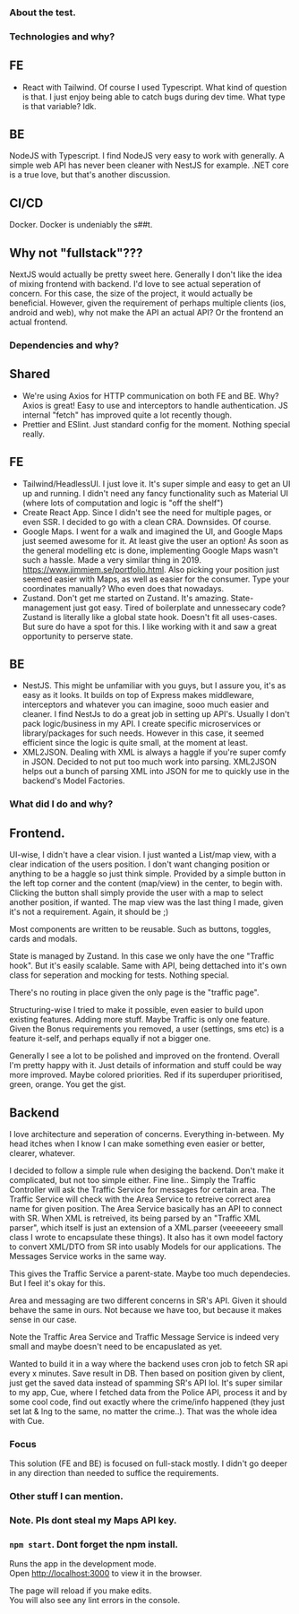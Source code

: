 ### About the test.

### Technologies and why?

## FE

- React with Tailwind. Of course I used Typescript. What kind of question is that.
  I just enjoy being able to catch bugs during dev time. What type is that variable? Idk.

## BE

NodeJS with Typescript. I find NodeJS very easy to work with generally. A simple web API has never been cleaner with NestJS for example.
.NET core is a true love, but that's another discussion.

## CI/CD

Docker. Docker is undeniably the s##t.

## Why not "fullstack"???

NextJS would actually be pretty sweet here. Generally I don't like the idea of mixing frontend with backend. I'd love to see actual seperation of concern. For this case, the size of the project, it would actually be beneficial.
However, given the requirement of perhaps multiple clients (ios, android and web), why not make the API an actual API? Or the frontend an actual frontend.

### Dependencies and why?

## Shared

- We're using Axios for HTTP communication on both FE and BE.
  Why? Axios is great! Easy to use and interceptors to handle authentication. JS internal "fetch" has improved quite a lot recently though.
- Prettier and ESlint. Just standard config for the moment. Nothing special really.

## FE

- Tailwind/HeadlessUI. I just love it. It's super simple and easy to get an UI up and running. I didn't need any fancy functionality such as Material UI (where lots of computation and logic is "off the shelf")
- Create React App. Since I didn't see the need for multiple pages, or even SSR. I decided to go with a clean CRA. Downsides. Of course.
- Google Maps. I went for a walk and imagined the UI, and Google Maps just seemed awesome for it. At least give the user an option!
  As soon as the general modelling etc is done, implementing Google Maps wasn't such a hassle. Made a very similar thing in 2019. https://www.jimmiem.se/portfolio.html.
  Also picking your position just seemed easier with Maps, as well as easier for the consumer. Type your coordinates manually? Who even does that nowadays.
- Zustand. Don't get me started on Zustand. It's amazing. State-management just got easy. Tired of boilerplate and unnessecary code? Zustand is literally like a global state hook. Doesn't fit all uses-cases. But sure do have a spot for this. I like working with it and saw a great opportunity to perserve state.

## BE

- NestJS. This might be unfamiliar with you guys, but I assure you, it's as easy as it looks. It builds on top of Express makes middleware, interceptors and whatever you can imagine, sooo much easier and cleaner.
  I find NestJs to do a great job in setting up API's. Usually I don't pack logic/business in my API. I create specific microservices or library/packages for such needs. However in this case, it seemed efficient since the logic is quite small, at the moment at least.
- XML2JSON. Dealing with XML is always a haggle if you're super comfy in JSON. Decided to not put too much work into parsing. XML2JSON helps out a bunch of parsing XML into JSON for me to quickly use in the backend's Model Factories.

### What did I do and why?

## Frontend.

UI-wise, I didn't have a clear vision. I just wanted a List/map view, with a clear indication of the users position. I don't want changing position or anything to be a haggle so just think simple. Provided by a simple button in the left top corner and the content (map/view) in the center, to begin with.
Clicking the button shall simply provide the user with a map to select another position, if wanted.
The map view was the last thing I made, given it's not a requirement. Again, it should be ;)

Most components are written to be reusable. Such as buttons, toggles, cards and modals.

State is managed by Zustand. In this case we only have the one "Traffic hook". But it's easily scalable. Same with API, being dettached into it's own class for seperation and mocking for tests. Nothing special.

There's no routing in place given the only page is the "traffic page".

Structuring-wise I tried to make it possible, even easier to build upon existing features. Adding more stuff. Maybe Traffic is only one feature.
Given the Bonus requirements you removed, a user (settings, sms etc) is a feature it-self, and perhaps equally if not a bigger one.

Generally I see a lot to be polished and improved on the frontend. Overall I'm pretty happy with it. Just details of information and stuff could be way more improved.
Maybe colored priorities. Red if its superduper prioritised, green, orange. You get the gist.

## Backend

I love architecture and seperation of concerns. Everything in-between. My head itches when I know I can make something even easier or better, clearer, whatever.

I decided to follow a simple rule when desiging the backend. Don't make it complicated, but not too simple either. Fine line..
Simply the Traffic Controller will ask the Traffic Service for messages for certain area.
The Traffic Service will check with the Area Service to retreive correct area name for given position.
The Area Service basically has an API to connect with SR. When XML is retreived, its being parsed by an "Traffic XML parser", which itself is just an extension of a XML.parser (veeeeeery small class I wrote to encapsulate these things). It also has it own model factory to convert XML/DTO from SR into usably Models for our applications. The Messages Service works in the same way.

This gives the Traffic Service a parent-state. Maybe too much dependecies. But I feel it's okay for this.

Area and messaging are two different concerns in SR's API. Given it should behave the same in ours. Not because we have too, but because it makes sense in our case.

Note the Traffic Area Service and Traffic Message Service is indeed very small and maybe doesn't need to be encapuslated as yet.

Wanted to build it in a way where the backend uses cron job to fetch SR api every x minutes. Save result in DB. Then based on position given by client, just get the saved data instead of spamming SR's API lol. It's super similar to my app, Cue, where I fetched data from the Police API, process it and by some cool code, find out exactly where the crime/info happened (they just set lat & lng to the same, no matter the crime..). That was the whole idea with Cue.

### Focus

This solution (FE and BE) is focused on full-stack mostly. I didn't go deeper in any direction than needed to suffice the requirements.

### Other stuff I can mention.

### Note. Pls dont steal my Maps API key.

### `npm start`. Dont forget the npm install.

Runs the app in the development mode.\
Open [http://localhost:3000](http://localhost:3000) to view it in the browser.

The page will reload if you make edits.\
You will also see any lint errors in the console.
